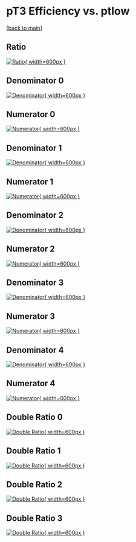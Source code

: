 # pT3 Efficiency vs. ptlow

[[back to main](./)]



## Ratio

[![Ratio](../mtv/var/pT3_vtr_321_0_eff_ptlow.png){ width=600px }](../mtv/var/pT3_vtr_321_0_eff_ptlow.pdf)

## Denominator 0

[![Denominator](../mtv/den/pT3_vtr_321_0_eff_ptlow_den0.png){ width=600px }](../mtv/den/pT3_vtr_321_0_eff_ptlow_den0.pdf)

## Numerator 0

[![Numerator](../mtv/num/pT3_vtr_321_0_eff_ptlow_num0.png){ width=600px }](../mtv/num/pT3_vtr_321_0_eff_ptlow_num0.pdf)

## Denominator 1

[![Denominator](../mtv/den/pT3_vtr_321_0_eff_ptlow_den1.png){ width=600px }](../mtv/den/pT3_vtr_321_0_eff_ptlow_den1.pdf)

## Numerator 1

[![Numerator](../mtv/num/pT3_vtr_321_0_eff_ptlow_num1.png){ width=600px }](../mtv/num/pT3_vtr_321_0_eff_ptlow_num1.pdf)

## Denominator 2

[![Denominator](../mtv/den/pT3_vtr_321_0_eff_ptlow_den2.png){ width=600px }](../mtv/den/pT3_vtr_321_0_eff_ptlow_den2.pdf)

## Numerator 2

[![Numerator](../mtv/num/pT3_vtr_321_0_eff_ptlow_num2.png){ width=600px }](../mtv/num/pT3_vtr_321_0_eff_ptlow_num2.pdf)

## Denominator 3

[![Denominator](../mtv/den/pT3_vtr_321_0_eff_ptlow_den3.png){ width=600px }](../mtv/den/pT3_vtr_321_0_eff_ptlow_den3.pdf)

## Numerator 3

[![Numerator](../mtv/num/pT3_vtr_321_0_eff_ptlow_num3.png){ width=600px }](../mtv/num/pT3_vtr_321_0_eff_ptlow_num3.pdf)

## Denominator 4

[![Denominator](../mtv/den/pT3_vtr_321_0_eff_ptlow_den4.png){ width=600px }](../mtv/den/pT3_vtr_321_0_eff_ptlow_den4.pdf)

## Numerator 4

[![Numerator](../mtv/num/pT3_vtr_321_0_eff_ptlow_num4.png){ width=600px }](../mtv/num/pT3_vtr_321_0_eff_ptlow_num4.pdf)

## Double Ratio 0

[![Double Ratio](../mtv/ratio/pT3_vtr_321_0_eff_ptlow_ratio0.png){ width=600px }](../mtv/ratio/pT3_vtr_321_0_eff_ptlow_ratio0.pdf)

## Double Ratio 1

[![Double Ratio](../mtv/ratio/pT3_vtr_321_0_eff_ptlow_ratio1.png){ width=600px }](../mtv/ratio/pT3_vtr_321_0_eff_ptlow_ratio1.pdf)

## Double Ratio 2

[![Double Ratio](../mtv/ratio/pT3_vtr_321_0_eff_ptlow_ratio2.png){ width=600px }](../mtv/ratio/pT3_vtr_321_0_eff_ptlow_ratio2.pdf)

## Double Ratio 3

[![Double Ratio](../mtv/ratio/pT3_vtr_321_0_eff_ptlow_ratio3.png){ width=600px }](../mtv/ratio/pT3_vtr_321_0_eff_ptlow_ratio3.pdf)

